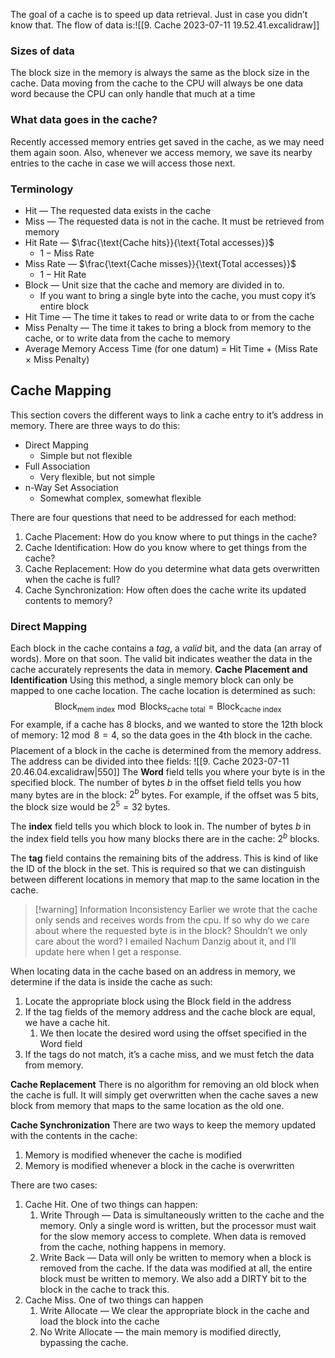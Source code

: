 The goal of a cache is to speed up data retrieval. Just in case you didn’t know that.
The flow of data is:![[9. Cache 2023-07-11 19.52.41.excalidraw]]
### Sizes of data
The block size in the memory is always the same as the block size in the cache.
Data moving from the cache to the CPU will always be one data word because the CPU can only handle that much at a time

### What data goes in the cache?
Recently accessed memory entries get saved in the cache, as we may need them again soon.
Also, whenever we access memory, we save its nearby entries to the cache in case we will access those next.

### Terminology
- Hit — The requested data exists in the cache
- Miss — The requested data is not in the cache. It must be retrieved from memory
- Hit Rate — $\frac{\text{Cache hits}}{\text{Total accesses}}$
	- $1-\text{Miss Rate}$
- Miss Rate — $\frac{\text{Cache misses}}{\text{Total accesses}}$
	- $1-\text{Hit Rate}$
- Block — Unit size that the cache and memory are divided in to.
	- If you want to bring a single byte into the cache, you must copy it’s entire block
- Hit Time — The time it takes to read or write data to or from the cache
- Miss Penalty — The time it takes to bring a block from memory to the cache, or to write data from the cache to memory
- Average Memory Access Time (for one datum) $=$ Hit Time $+$ $($Miss Rate $\times$ Miss Penalty$)$

## Cache Mapping
This section covers the different ways to link a cache entry to it’s address in memory. There are three ways to do this:

- Direct Mapping
	- Simple but not flexible
- Full Association
	- Very flexible, but not simple
- n-Way Set Association
	- Somewhat complex, somewhat flexible

There are four questions that need to be addressed for each method:
1. Cache Placement: How do you know where to put things in the cache?
2. Cache Identification: How do you know where to get things from the cache?
3. Cache Replacement: How do you determine what data gets overwritten when the cache is full?
4. Cache Synchronization: How often does the cache write its updated contents to memory?


### Direct Mapping

Each block in the cache contains a *tag*, a *valid* bit, and the data (an array of words). More on that soon.
The valid bit indicates weather the data in the cache accurately represents the data in memory.
**Cache Placement and Identification**
Using this method, a single memory block can only be mapped to one cache location.
The cache location is determined as such:
	$$\text{Block}_\text{mem index}\bmod\text{Blocks}_\text{cache total}=\text{Block}_\text{cache index}$$
For example, if a cache has 8 blocks, and we wanted to store the 12th block of memory:
	$12\bmod8=4$, so the data goes in the 4th block in the cache.
	$$$$
Placement of a block in the cache is determined from the memory address. The address can be divided into thee fields: ![[9. Cache 2023-07-11 20.46.04.excalidraw|550]]
The **Word** field tells you where your byte is in the specified block. The number of bytes $b$ in the offset field tells you how many bytes are in the block: $2^b$ bytes. For example, if the offset was 5 bits, the block size would be $2^5=32$ bytes.

The **index** field tells you which block to look in. The number of bytes $b$ in the index field tells you how many blocks there are in the cache: $2^b$ blocks.

The **tag** field contains the remaining bits of the address. This is kind of like the ID of the block in the set. This is required so that we can distinguish between different locations in memory that map to the same location in the cache.
> [!warning] Information Inconsistency
> Earlier we wrote that the cache only sends and receives words from the cpu. If so why do we care about where the requested byte is in the block? Shouldn’t we only care about the word? I emailed Nachum Danzig about it, and I’ll update here when I get a response.

When locating data in the cache based on an address in memory, we determine if the data is inside the cache as such:

1. Locate the appropriate block using the Block field in the address
2. If the tag fields of the memory address and the cache block are equal, we have a cache hit.
	1. We then locate the desired word using the offset specified in the Word field
3. If the tags do not match, it’s a cache miss, and we must fetch the data from memory.

**Cache Replacement**
There is no algorithm for removing an old block when the cache is full. It will simply get overwritten when the cache saves a new block from memory that maps to the same location as the old one.

**Cache Synchronization**
There are two ways to keep the memory updated with the contents in the cache:
1. Memory is modified whenever the cache is modified
2. Memory is modified whenever a block in the cache is overwritten

There are two cases:
1. Cache Hit. One of two things can happen:
	1. Write Through — Data is simultaneously written to the cache and the memory. Only a single word is written, but the processor must wait for the slow memory access to complete. When data is removed from the cache, nothing happens in memory.
	2. Write Back — Data will only be written to memory when a block is removed from the cache. If the data was modified at all, the entire block must be written to memory. We also add a DIRTY bit to the block in the cache to track this.
2. Cache Miss. One of two things can happen
	1. Write Allocate — We clear the appropriate block in the cache and load the block into the cache
	2. No Write Allocate — the main memory is modified directly, bypassing the cache.